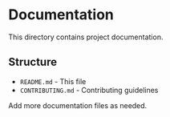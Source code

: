 # Documentation

This directory contains project documentation.

## Structure

- `README.md` - This file
- `CONTRIBUTING.md` - Contributing guidelines

Add more documentation files as needed.